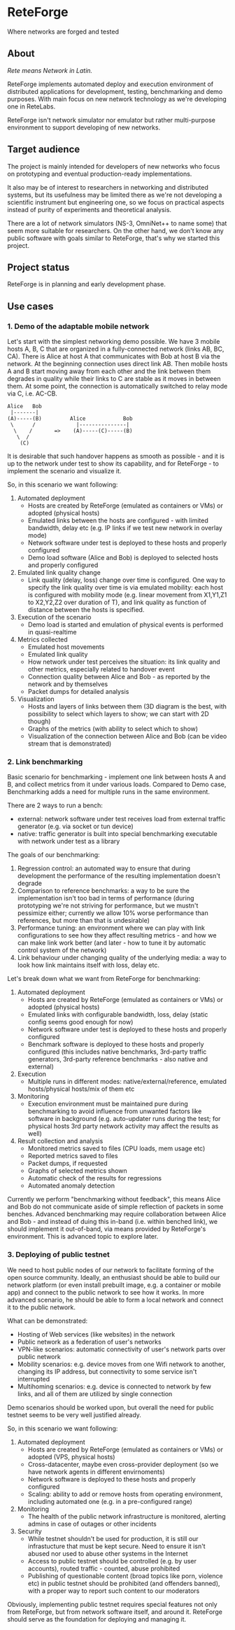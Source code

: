 # ReteForge

Where networks are forged and tested

## About

_Rete means Network in Latin._

ReteForge implements automated deploy and execution environment of distributed applications for development, testing, benchmarking and demo purposes. With main focus on new network technology as we're developing one in ReteLabs.

ReteForge isn't network simulator nor emulator but rather multi-purpose environment to support developing of new networks.

## Target audience

The project is mainly intended for developers of new networks who focus on prototyping and eventual production-ready implementations.

It also may be of interest to researchers in networking and distributed systems, but its usefulness may be limited there as we're not developing a scientific instrument but engineering one, so we focus on practical aspects instead of purity of experiments and theoretical analysis.

There are a lot of network simulators (NS-3, OmniNet++ to name some) that seem more suitable for researchers. On the other hand, we don't know any public software with goals similar to ReteForge, that's why we started this project.

## Project status

ReteForge is in planning and early development phase.

## Use cases

### 1. Demo of the adaptable mobile network

Let's start with the simplest networking demo possible. We have 3 mobile hosts A, B, C that are organized in a fully-connected network (links AB, BC, CA). There is Alice at host A that communicates with Bob at host B via the network. At the beginning connection uses direct link AB. Then mobile hosts A and B start moving away from each other and the link between them degrades in quality while their links to C are stable as it moves in between them. At some point, the connection is automatically switched to relay mode via C, i.e. AC-CB.

```
Alice   Bob
 |-------|
(A)-----(B)         Alice            Bob
 \      /             |---------------|
  \    /       =>    (A)-----(C)-----(B)
   \  /
    (C)
```

It is desirable that such handover happens as smooth as possible - and it is up to the network under test to show its capability, and for ReteForge - to implement the scenario and visualize it.

So, in this scenario we want following:
1. Automated deployment
   - Hosts are created by ReteForge (emulated as containers or VMs) or adopted (physical hosts)
   - Emulated links between the hosts are configured - with limited bandwidth, delay etc (e.g. IP links if we test new network in overlay mode)
   - Network software under test is deployed to these hosts and properly configured
   - Demo load software (Alice and Bob) is deployed to selected hosts and properly configured
2. Emulated link quality change
   - Link quality (delay, loss) change over time is configured. One way to specify the link quality over time is via emulated mobility: each host is configured with mobility mode (e.g. linear movement from X1,Y1,Z1 to X2,Y2,Z2 over duration of T), and link quality as function of distance between the hosts is specified.
3. Execution of the scenario
   - Demo load is started and emulation of physical events is performed in quasi-realtime
4. Metrics collected
   - Emulated host movements
   - Emulated link quality
   - How network under test perceives the situation: its link quality and other metrics, especially related to handover event
   - Connection quality between Alice and Bob - as reported by the network and by themselves
   - Packet dumps for detailed analysis
5. Visualization
   - Hosts and layers of links between them (3D diagram is the best, with possibility to select which layers to show; we can start with 2D though)
   - Graphs of the metrics (with ability to select which to show)
   - Visualization of the connection between Alice and Bob (can be video stream that is demonstrated)

### 2. Link benchmarking

Basic scenario for benchmarking - implement one link between hosts A and B, and collect metrics from it under various loads. Compared to Demo case, Benchmarking adds a need for multiple runs in the same environment.

There are 2 ways to run a bench:
- external: network software under test receives load from external traffic generator (e.g. via socket or tun device)
- native: traffic generator is built into special benchmarking executable with network under test as a library

The goals of our benchmarking:
1. Regression control: an automated way to ensure that during development the performance of the resulting implementation doesn't degrade
2. Comparison to reference benchmarks: a way to be sure the implementation isn't too bad in terms of performance (during prototyping we're not striving for performance, but we mustn't pessimize either; currently we allow 10% worse performance than references, but more than that is undesirable)
3. Performance tuning: an environment where we can play with link configurations to see how they affect resulting metrics - and how we can make link work better (and later - how to tune it by automatic control system of the network)
4. Link behaviour under changing quality of the underlying media: a way to look how link maintains itself with loss, delay etc.

Let's break down what we want from ReteForge for benchmarking:
1. Automated deployment
   - Hosts are created by ReteForge (emulated as containers or VMs) or adopted (physical hosts)
   - Emulated links with configurable bandwidth, loss, delay (static config seems good enough for now)
   - Network software under test is deployed to these hosts and properly configured
   - Benchmark software is deployed to these hosts and properly configured (this includes native benchmarks, 3rd-party traffic generators, 3rd-party reference benchmarks - also native and external)
2. Execution
   - Multiple runs in different modes: native/external/reference, emulated hosts/physical hosts/mix of them etc
3. Monitoring
   - Execution environment must be maintained pure during benchmarking to avoid influence from unwanted factors like software in background (e.g. auto-updater runs during the test; for physical hosts 3rd party network activity may affect the results as well)
4. Result collection and analysis
   - Monitored metrics saved to files (CPU loads, mem usage etc)
   - Reported metrics saved to files
   - Packet dumps, if requested
   - Graphs of selected metrics shown
   - Automatic check of the results for regressions
   - Automated anomaly detection

Currently we perform "benchmarking without feedback", this means Alice and Bob do not communicate aside of simple reflection of packets in some benches. Advanced benchmarking may require collaboration between Alice and Bob - and instead of duing this in-band (i.e. within benched link), we should implement it out-of-band, via means provided by ReteForge's environment. This is advanced topic to explore later.

### 3. Deploying of public testnet

We need to host public nodes of our network to facilitate forming of the open source community. Ideally, an enthusiast should be able to build our network platform (or even install prebuilt image, e.g. a container or mobile app) and connect to the public network to see how it works. In more advanced scenario, he should be able to form a local network and connect it to the public network.

What can be demonstrated:
- Hosting of Web services (like websites) in the network
- Public network as a federation of user's networks
- VPN-like scenarios: automatic connectivity of user's network parts over public network
- Mobility scenarios: e.g. device moves from one Wifi network to another, changing its IP address, but connectivity to some service isn't interrupted
- Multihoming scenarios: e.g. device is connected to network by few links, and all of them are utilized by single connection

Demo scenarios should be worked upon, but overall the need for public testnet seems to be very well justified already.

So, in this scenario we want following:
1. Automated deployment
   - Hosts are created by ReteForge (emulated as containers or VMs) or adopted (VPS, physical hosts)
   - Cross-datacenter, maybe even cross-provider deployment (so we have network agents in different envirnoments)
   - Network software is deployed to these hosts and properly configured
   - Scaling: ability to add or remove hosts from operating environment, including automated one (e.g. in a pre-configured range)
2. Monitoring
   - The health of the public network infrastructure is monitored, alerting admins in case of outages or other incidents
3. Security
   - While testnet shouldn't be used for production, it is still our infrastucture that must be kept secure. Need to ensure it isn't abused nor used to abuse other systems in the Internet
   - Access to public testnet should be controlled (e.g. by user accounts), routed traffic - counted, abuse prohibited
   - Publishing of questionable content (broad topics like porn, violence etc) in public testnet should be prohibited (and offenders banned), with a proper way to report such content to our moderators

Obviously, implementing public testnet requires special features not only from ReteForge, but from network software itself, and around it. ReteForge should serve as the foundation for deploying and managing it.
